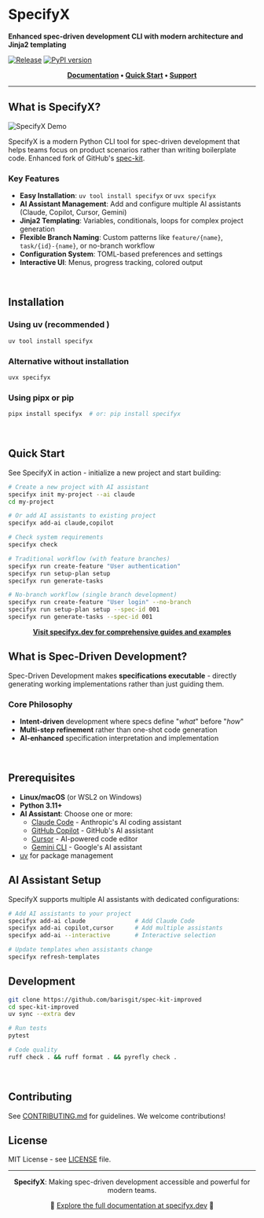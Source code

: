 # SpecifyX

**Enhanced spec-driven development CLI with modern architecture and Jinja2 templating**

[![Release](https://github.com/barisgit/spec-kit-improved/actions/workflows/release.yml/badge.svg)](https://github.com/barisgit/spec-kit-improved/actions/workflows/release.yml)
[![PyPI version](https://badge.fury.io/py/specifyx.svg)](https://badge.fury.io/py/specifyx)

<div align="center">
  <p><strong><a href="https://specifyx.dev">Documentation</a> • <a href="https://specifyx.dev/docs/guides/quickstart">Quick Start</a> • <a href="https://github.com/barisgit/spec-kit-improved/issues">Support</a></strong></p>
</div>

---

## What is SpecifyX?

![SpecifyX Demo](docs/static/img/gifs/specifyx-init.gif)

SpecifyX is a modern Python CLI tool for spec-driven development that helps teams focus on product scenarios rather than writing boilerplate code. Enhanced fork of GitHub's [spec-kit](https://github.com/github/spec-kit).

### Key Features

- **Easy Installation**: `uv tool install specifyx` or `uvx specifyx`
- **AI Assistant Management**: Add and configure multiple AI assistants (Claude, Copilot, Cursor, Gemini)
- **Jinja2 Templating**: Variables, conditionals, loops for complex project generation
- **Flexible Branch Naming**: Custom patterns like `feature/{name}`, `task/{id}-{name}`, or no-branch workflow
- **Configuration System**: TOML-based preferences and settings
- **Interactive UI**: Menus, progress tracking, colored output

<br clear="right">

## Installation

### Using uv (recommended )
```bash
uv tool install specifyx
```

### Alternative without installation
```bash
uvx specifyx
```

### Using pipx or pip
```bash
pipx install specifyx  # or: pip install specifyx
```

<br clear="left">

## Quick Start

See SpecifyX in action - initialize a new project and start building:

```bash
# Create a new project with AI assistant
specifyx init my-project --ai claude
cd my-project

# Or add AI assistants to existing project
specifyx add-ai claude,copilot

# Check system requirements
specifyx check

# Traditional workflow (with feature branches)
specifyx run create-feature "User authentication"
specifyx run setup-plan setup
specifyx run generate-tasks

# No-branch workflow (single branch development)
specifyx run create-feature "User login" --no-branch
specifyx run setup-plan setup --spec-id 001
specifyx run generate-tasks --spec-id 001
```

<div align="center">
  <p><strong><a href="https://specifyx.dev">Visit specifyx.dev for comprehensive guides and examples</a></strong></p>
</div>

## What is Spec-Driven Development?

Spec-Driven Development makes **specifications executable** - directly generating working implementations rather than just guiding them.

### Core Philosophy
- **Intent-driven** development where specs define "_what_" before "_how_"
- **Multi-step refinement** rather than one-shot code generation
- **AI-enhanced** specification interpretation and implementation

<br clear="right">

## Prerequisites

- **Linux/macOS** (or WSL2 on Windows)
- **Python 3.11+**
- **AI Assistant**: Choose one or more:
  - [Claude Code](https://www.anthropic.com/claude-code) - Anthropic's AI coding assistant
  - [GitHub Copilot](https://code.visualstudio.com/) - GitHub's AI assistant
  - [Cursor](https://cursor.sh/) - AI-powered code editor
  - [Gemini CLI](https://github.com/google-gemini/gemini-cli) - Google's AI assistant
- [uv](https://docs.astral.sh/uv/) for package management

## AI Assistant Setup

SpecifyX supports multiple AI assistants with dedicated configurations:

```bash
# Add AI assistants to your project
specifyx add-ai claude              # Add Claude Code
specifyx add-ai copilot,cursor      # Add multiple assistants
specifyx add-ai --interactive       # Interactive selection

# Update templates when assistants change
specifyx refresh-templates
```

## Development

```bash
git clone https://github.com/barisgit/spec-kit-improved
cd spec-kit-improved
uv sync --extra dev

# Run tests
pytest

# Code quality
ruff check . && ruff format . && pyrefly check .
```

<br clear="left">

## Contributing

See [CONTRIBUTING.md](./CONTRIBUTING.md) for guidelines. We welcome contributions!

## License

MIT License - see [LICENSE](./LICENSE) file.

---

<div align="center">
  <p><strong>SpecifyX</strong>: Making spec-driven development accessible and powerful for modern teams.</p>
  <p>🌟 <a href="https://specifyx.dev">Explore the full documentation at specifyx.dev</a> 🌟</p>
</div>